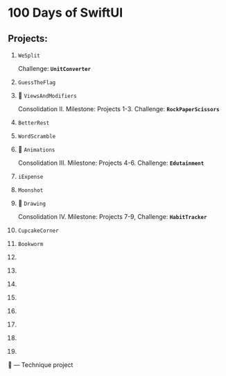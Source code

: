 # 100 Days of SwiftUI

## Projects:

1. `WeSplit`

	Challenge: **`UnitConverter`**

2. `GuessTheFlag`
3. 🧪 `ViewsAndModifiers`

	Consolidation II. Milestone: Projects 1-3. Challenge: **`RockPaperScissors`**
		
4. `BetterRest`
5. `WordScramble`
6. 🧪 `‌Animations`

    Consolidation III. Milestone: Projects 4-6. Challenge: **`Edutainment`**

7. `‌iExpense`
8. `‌Moonshot`
9. 🧪 `‌Drawing`

	Consolidation IV. Milestone: Projects 7-9, Challenge: **‌`HabitTracker`**

10. `CupcakeCorner`
11. `‌Bookworm`
12. `‌`
13. `‌`
14. `‌`
15. `‌`
16. `‌`
17. `‌`
18. `‌`
19. `‌`

🧪 — Technique project
